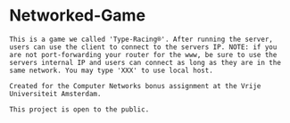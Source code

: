 # Networked-Game

	This is a game we called 'Type-Racing®'. After running the server, users can use the client to connect to the servers IP. NOTE: if you are not port-forwarding your router for the www, be sure to use the servers internal IP and users can connect as long as they are in the same network. You may type 'XXX' to use local host.

	Created for the Computer Networks bonus assignment at the Vrije Universiteit Amsterdam. 

	This project is open to the public.